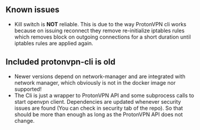 ## Known issues

- Kill switch is **NOT** reliable. This is due to the way ProtonVPN cli works because on issuing reconnect they remove
re-initialize iptables rules which removes block on outgoing connections for a short duration until iptables rules are applied again.

## Included protonvpn-cli is old

- Newer versions depend on network-manager and are integrated with network manager, which obviously is not in the docker image nor supported!
- The Cli is just a wrapper to ProtonVPN API and some subprocess calls to start openvpn client. Dependencies are updated whenever security issues are found (You can check in security tab of the repo). So that should be more than enough as long as the ProtonVPN API does not change.
